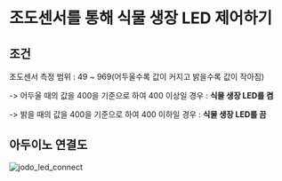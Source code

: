 # 조도센서를 통해 식물 생장 LED 제어하기

## 조건
조도센서 측정 범위 : 49 ~ 969(어두울수록 값이 커지고 밝을수록 값이 작아짐)

-> 어두울 때의 값을 400을 기준으로 하여 400 이상일 경우 : **식물 생장 LED를 켬**

-> 밝을 때의 값을 400을 기준으로 하여 400 이하일 경우 : **식물 생장 LED를 끔**

## 아두이노 연결도
![jodo_led_connect](https://github.com/smart-daepa/arduino/assets/113170868/74e7151c-3797-4f79-b7bd-84bda6f9cca5)
